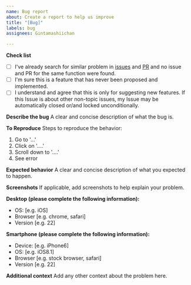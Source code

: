 ```yaml
---
name: Bug report
about: Create a report to help us improve
title: "[Bug]"
labels: bug
assignees: Gintamashiichan

---
```


**Check list**

- [ ] I've already search for similar problem in [issues](https://github.com/Gintamashiichan/Xenus/issues) and [PR](https://github.com/Gintamashiichan/Xenus/pulls) and no issue and PR for the same function were found.
- [ ] I'm sure this is a feature that has never been proposed and implemented.
- [ ] I understand and agree that this is only for suggesting new features. If this Issue is about other non-topic issues, my Issue may be automatically closed or/and locked unconditionally.

**Describe the bug**
A clear and concise description of what the bug is.

**To Reproduce**
Steps to reproduce the behavior:
1. Go to '...'
2. Click on '....'
3. Scroll down to '....'
4. See error

**Expected behavior**
A clear and concise description of what you expected to happen.

**Screenshots**
If applicable, add screenshots to help explain your problem.

**Desktop (please complete the following information):**
 - OS: [e.g. iOS]
 - Browser [e.g. chrome, safari]
 - Version [e.g. 22]

**Smartphone (please complete the following information):**
 - Device: [e.g. iPhone6]
 - OS: [e.g. iOS8.1]
 - Browser [e.g. stock browser, safari]
 - Version [e.g. 22]

**Additional context**
Add any other context about the problem here.
